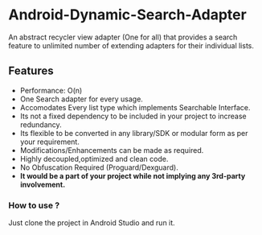 # Android-Dynamic-Search-Adapter
An abstract recycler view adapter (One for all) that provides a search feature to unlimited number of extending adapters for their individual lists.

## Features
 - Performance: O(n)
 - One Search adapter for every usage.
 - Accomodates Every list type which implements Searchable Interface.
 - Its not a fixed dependency to be included in your project to increase redundancy.
 - Its flexible to be converted in any library/SDK or modular form as per your requirement.
 - Modifications/Enhancements can be made as required.
 - Highly decoupled,optimized and clean code.
 - No Obfuscation Required (Proguard/Dexguard).
 - **It would be a part of your project while not implying any 3rd-party involvement.**
 
 ### How to use ?
   
   Just clone the project in Android Studio and run it. 
